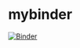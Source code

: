# mybinder

[![Binder](http://binder.example.org/badge_logo.svg)](http://binder.example.org/v2/gh/StefanPinkernell/mybinder/HEAD)
